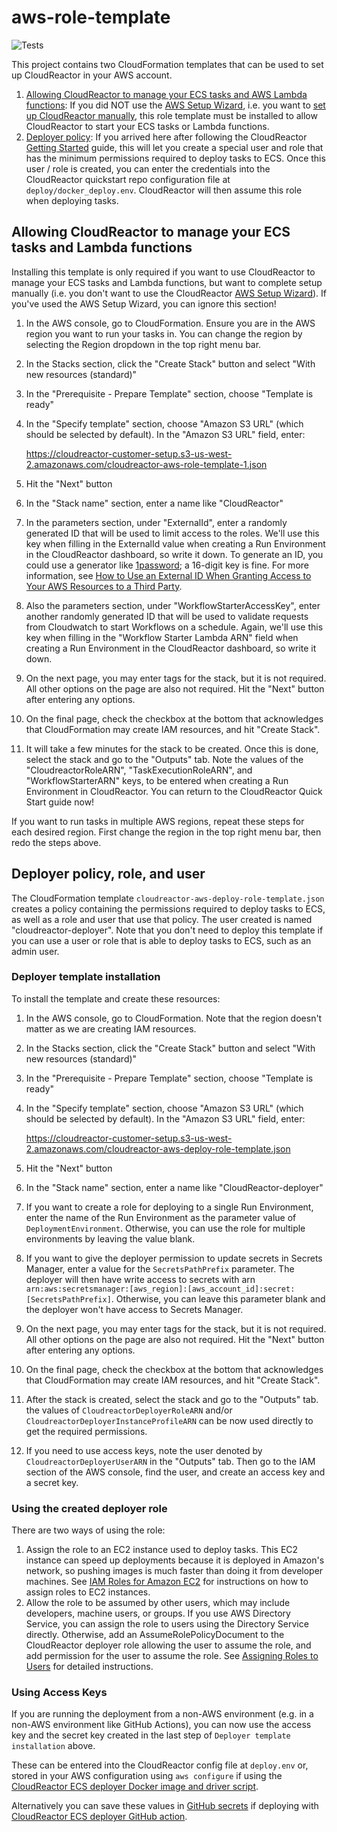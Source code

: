 # aws-role-template

![Tests](https://github.com/CloudReactor/aws-role-template/workflows/Tests/badge.svg?branch=master)

This project contains two CloudFormation templates that can be used to set up CloudReactor in your AWS account.

1. [Allowing CloudReactor to manage your ECS tasks and AWS Lambda functions](#allowing-cloudreactor-to-manage-your-tasks):
If you did NOT use the [AWS Setup Wizard](https://github.com/CloudReactor/cloudreactor-aws-setup-wizard), i.e. you want to [set up CloudReactor manually](https://docs.cloudreactor.io/manual_setup.html#optional-set-aws-role-permissions-to-allow-cloudreactor-to-stop-start-and-schedule-ecs-tasks), this role template must be installed to allow CloudReactor to start your ECS tasks or Lambda functions.
2. [Deployer policy](#deployer-policy-role-and-user): If you arrived here after following the CloudReactor [Getting Started](https://docs.cloudreactor.io/#optional-setting-up-a-new-aws-user-with-deployment-permissions) guide, this will let you create a special user and role that has the minimum permissions required to deploy tasks to ECS. Once this user / role is created, you can enter the credentials into the CloudReactor quickstart repo configuration file at `deploy/docker_deploy.env`. CloudReactor will then assume this role when deploying tasks.

## Allowing CloudReactor to manage your ECS tasks and Lambda functions

Installing this template is only required if you want to use CloudReactor to
manage your ECS tasks and Lambda functions, but want to complete setup manually
(i.e. you don't want to use the CloudReactor
[AWS Setup Wizard](https://docs.cloudreactor.io/#set-up-aws-infrastructure-link-to-cloudreactor)).
If you've used the AWS Setup Wizard, you can ignore this section!

1. In the AWS console, go to CloudFormation. Ensure you are in the AWS region
you want to run your tasks in. You can change the region by selecting the
Region dropdown in the top right menu bar.
2. In the Stacks section, click the "Create Stack" button and select "With new resources (standard)"
3. In the "Prerequisite - Prepare Template" section, choose "Template is ready"
4. In the "Specify template" section, choose "Amazon S3 URL" (which should be selected by default).
In the "Amazon S3 URL" field, enter:

    https://cloudreactor-customer-setup.s3-us-west-2.amazonaws.com/cloudreactor-aws-role-template-1.json

5. Hit the "Next" button
6. In the "Stack name" section, enter a name like "CloudReactor"
7. In the parameters section, under "ExternalId", enter a randomly generated ID that will be used
to limit access to the roles.
We'll use this key when filling in the ExternalId value when creating
a Run Environment in the CloudReactor dashboard, so write it down. To generate an ID, you could use a generator like [1password](https://1password.com/password-generator/); a 16-digit key is fine. For more information, see
[How to Use an External ID When Granting Access to Your AWS Resources to a Third Party](https://docs.aws.amazon.com/IAM/latest/UserGuide/id_roles_create_for-user_externalid.html).
8. Also the parameters section, under "WorkflowStarterAccessKey", enter another randomly generated ID that will be used
to validate requests from Cloudwatch to start Workflows on a schedule. Again, we'll use this key when filling in the
"Workflow Starter Lambda ARN" field when creating a Run Environment in the CloudReactor dashboard, so write it down.
9. On the next page, you may enter tags for the stack, but it is not required.
All other options on the page are also not required. Hit the "Next" button
after entering any options.
10. On the final page, check the checkbox at the bottom that acknowledges
that CloudFormation may create IAM resources, and hit "Create Stack".
11.  It will take a few minutes for the stack to be created. Once this is done, select the stack and go to the "Outputs" tab.
Note the values of the "CloudreactorRoleARN", "TaskExecutionRoleARN",
and "WorkflowStarterARN" keys, to be entered when creating a Run Environment
in CloudReactor. You can return to the CloudReactor Quick Start guide now!

If you want to run tasks in multiple AWS regions, repeat these steps for
each desired region. First change the region in the top right menu
bar, then redo the steps above.

## Deployer policy, role, and user

The CloudFormation template `cloudreactor-aws-deploy-role-template.json` creates a policy containing the permissions required to deploy tasks to ECS, as well as a role and user that use that policy. The user created is named "cloudreactor-deployer".
Note that you don't need to deploy this template if you can use a user or role that is able to deploy tasks to ECS, such as an admin user.

### Deployer template installation

To install the template and create these resources:

1. In the AWS console, go to CloudFormation. Note that the region doesn't matter as we are creating IAM resources.
2. In the Stacks section, click the "Create Stack" button and select "With new resources (standard)"
3. In the "Prerequisite - Prepare Template" section, choose "Template is ready"
4. In the "Specify template" section, choose "Amazon S3 URL" (which should be selected by default).
In the "Amazon S3 URL" field, enter:

    https://cloudreactor-customer-setup.s3-us-west-2.amazonaws.com/cloudreactor-aws-deploy-role-template.json

5. Hit the "Next" button
6. In the "Stack name" section, enter a name like "CloudReactor-deployer"
7. If you want to create a role for deploying to a single Run Environment, enter the name of the
Run Environment as the parameter value of `DeploymentEnvironment`. Otherwise, you can use the role for
multiple environments by leaving the value blank.
8. If you want to give the deployer permission to update secrets in Secrets Manager, enter a value for the `SecretsPathPrefix` parameter.
The deployer will then have write access to secrets with arn `arn:aws:secretsmanager:[aws_region]:[aws_account_id]:secret:[SecretsPathPrefix]`. Otherwise, you can leave this parameter blank and the deployer won't have access to Secrets Manager.
9. On the next page, you may enter tags for the stack, but it is not required.
All other options on the page are also not required. Hit the "Next" button
after entering any options.
10. On the final page, check the checkbox at the bottom that acknowledges
that CloudFormation may create IAM resources, and hit "Create Stack".
11. After the stack is created, select the stack and go to the "Outputs" tab.
the values of `CloudreactorDeployerRoleARN` and/or `CloudreactorDeployerInstanceProfileARN` can be now used directly to
get the required permissions.
12. If you need to use access keys, note the user denoted by `CloudreactorDeployerUserARN` in the "Outputs" tab. Then go to the IAM section of the AWS console, find the user, and create an access key and a secret key.

### Using the created deployer role

There are two ways of using the role:

1. Assign the role to an EC2 instance used to deploy tasks. This EC2
instance can speed up deployments because it is deployed in Amazon's network,
so pushing images is much faster than doing it from developer machines.
See [IAM Roles for Amazon EC2](https://docs.aws.amazon.com/AWSEC2/latest/UserGuide/iam-roles-for-amazon-ec2.html) for instructions on how to assign
roles to EC2 instances.
2. Allow the role to be assumed by other users, which may include developers,
machine users, or groups. If you use AWS Directory Service, you can assign the role to users using the Directory Service directly. Otherwise,
add an AssumeRolePolicyDocument to the CloudReactor deployer role allowing the user to assume the role,
and add permission for the user to assume the role. See [Assigning Roles to Users](https://docs.aws.amazon.com/directoryservice/latest/admin-guide/assign_role.html) for detailed instructions.

### Using Access Keys

If you are running the deployment from a non-AWS environment (e.g. in a non-AWS environment like GitHub Actions), you can now use the access key and the secret key created in the last step of `Deployer template installation` above.

These can be entered into the CloudReactor config file at `deploy.env` or,
stored in your AWS configuration using `aws configure`
if using
the [CloudReactor ECS deployer Docker image and driver script](https://github.com/CloudReactor/aws-ecs-cloudreactor-deployer).

Alternatively you can save these values in [GitHub secrets](https://docs.github.com/en/actions/security-guides/encrypted-secrets)
if deploying with [CloudReactor ECS deployer GitHub action](https://github.com/marketplace/actions/cloudreactor-aws-ecs-deployer).

